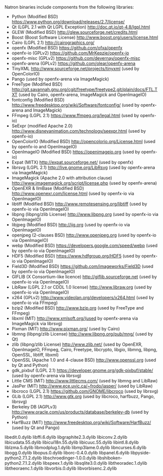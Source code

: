 Natron binaries include components from the following libraries:

* Python (Modified BSD) https://www.python.org/download/releases/2.7/license/
* Qt (LGPL 2.1 with Qt LGPL Exception) http://doc.qt.io/qt-4.8/lgpl.html
* GLEW (Modified BSD) http://glew.sourceforge.net/credits.html
* Boost (Boost Software License) http://www.boost.org/users/license.html
* Cairo (LGPL 2.1) http://cairographics.org/
* openfx (Modified BSD) https://github.com/ofxa/openfx
* openfx-io (GPLv2) https://github.com/MrKepzie/openfx-io
* openfx-misc (GPLv2) https://github.com/devernay/openfx-misc
* openfx-arena (GPLv2) https://github.com/olear/openfx-arena
* TinyXML http://www.sourceforge.net/projects/tinyxml (used by OpenColorIO)
* Pango (used by openfx-arena via ImageMagick)
* FreeType (Modified BSD) http://git.savannah.gnu.org/cgit/freetype/freetype2.git/plain/docs/FTL.TXT (used by Cairo, openfx-arena, ImageMagick and OpenImageIO)
* fontconfig (Modified BSD) http://www.freedesktop.org/wiki/Software/fontconfig/ (used by openfx-arena and ImageMagick)
* FFmpeg (LGPL 2.1) https://www.ffmpeg.org/legal.html (used by openfx-io)
* SeExpr (modified Apache 2.0) http://www.disneyanimation.com/technology/seexpr.html (used by openfx-io)
* OpenColorIO (Modified BSD) http://opencolorio.org/License.html (used by openfx-io and OpenImageIO) 
* OpenImageIO (Modified BSD) https://openimageio.org (used by openfx-io) 
* Expat (MITX) http://expat.sourceforge.net/ (used by openfx)
* librsvg (LGPL 2.1) http://live.gnome.org/LibRsvg (used by openfx-arena via ImageMagick)
* ImageMagick (Apache 2.0 with attribution clause) http://www.imagemagick.org/script/license.php (used by openfx-arena)
* OpenEXR & IlmBase (Modified BSD)  http://www.openexr.com/license.html (used by openfx-io via OpenImageIO) 
* libtiff (Modified BSD) http://www.remotesensing.org/libtiff (used by openfx-io via OpenImageIO)
* libpng (libpng/zlib License) http://www.libpng.org (used by openfx-io via OpenImageIO)
* libjpeg (Modified BSD) http://ijg.org (used by openfx-io via OpenImageIO)
* openjpeg (2-clauses BSD) http://www.openjpeg.org (used by openfx-io via OpenImageIO) 
* webp (Modified BSD) https://developers.google.com/speed/webp (used by openfx-io via OpenImageIO) 
* HDF5 (Modified BSD) https://www.hdfgroup.org/HDF5 (used by openfx-io via OpenImageIO)
* Field3D (Modified BSD) https://github.com/imageworks/Field3D (used by openfx-io via OpenImageIO)
* GIFLIB (X Consortium-like licence) http://giflib.sourceforge.net (used by openfx-io via OpenImageIO)
* LibRaw (LGPL 2.1 or CDDL 1.0 license) http://www.libraw.org (used by openfx-io via OpenImageIO)
* x264 (GPLv2) http://www.videolan.org/developers/x264.html (used by openfx-io via FFmpeg)
* bzip2 (Modified BSD) http://www.bzip.org (used by FreeType and FFmpeg) 
* libxml (MIT) http://www.xmlsoft.org/(used by openfx-arena via ImageMagick via librsvg)
* Pixman (MIT) http://www.pixman.org/ (used by Cairo)
* libmng (libpng/zlib License) http://www.libpng.org/pub/mng/ (used by Qt)
* zlib (libpng/zlib License) http://www.zlib.net/ (used by OpenEXR, OpenImageIO, FFmpeg, Cairo, Freetype, libcrypto, libgio, libmng, libpng, OpenSSL, libtiff, libxml)
* OpenSSL (Apache 1.0 and 4-clause BSD) http://www.openssl.org (used by Qt and Python)
* gdk_pixbuf (LGPL 2.1) https://developer.gnome.org/gdk-pixbuf/stable/ (used by openfx-arena via librsvg)
* Little CMS (MIT) http://www.littlecms.com/ (used by libmng and LibRaw)
* JasPer (MIT) http://www.ece.uvic.ca/~frodo/jasper/ (used by LibRaw)
* libcroco (LGPL 2.1) https://github.com/GNOME/libcroco (used by librsvg)
* GLib (LGPL 2.1) http://www.gtk.org (used by libcroco, harfbuzz, Pango, librsvg)
* Berkeley DB (AGPLv3) http://www.oracle.com/us/products/database/berkeley-db (used by Python)
* HarfBuzz (MIT) http://www.freedesktop.org/wiki/Software/HarfBuzz/ (used by Qt and Pango)

libedit.0.dylib
libffi.6.dylib
libgraphite2.3.dylib
libiconv.2.dylib
libicudata.55.dylib
libicui18n.55.dylib
libicuuc.55.dylib
libintl.8.dylib
liblzma.5.dylib
libmodplug.1.dylib
libmp3lame.0.dylib
libncurses.6.dylib
libogg.0.dylib
libopus.0.dylib
liborc-0.4.0.dylib
libpanel.6.dylib
libpyside-python2.7.1.2.dylib
libschroedinger-1.0.0.dylib
libshiboken-python2.7.1.2.dylib
libspeex.1.dylib
libsqlite3.0.dylib
libtheoradec.1.dylib
libtheoraenc.1.dylib
libvorbis.0.dylib
libvorbisenc.2.dylib
